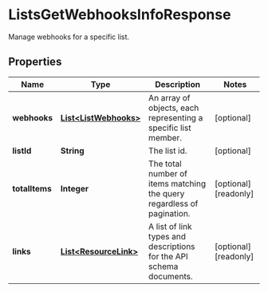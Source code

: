 

# ListsGetWebhooksInfoResponse

Manage webhooks for a specific list.

## Properties

| Name | Type | Description | Notes |
|------------ | ------------- | ------------- | -------------|
|**webhooks** | [**List&lt;ListWebhooks&gt;**](ListWebhooks.md) | An array of objects, each representing a specific list member. |  [optional] |
|**listId** | **String** | The list id. |  [optional] |
|**totalItems** | **Integer** | The total number of items matching the query regardless of pagination. |  [optional] [readonly] |
|**links** | [**List&lt;ResourceLink&gt;**](ResourceLink.md) | A list of link types and descriptions for the API schema documents. |  [optional] [readonly] |



